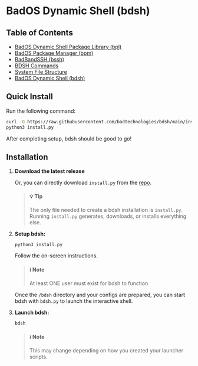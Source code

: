 

# BadOS Dynamic Shell (bdsh)

## Table of Contents

- [BadOS Dynamic Shell Package Library (bpl)](bpl.md)
- [BadOS Package Manager (bpm)](bpm.md)
- [BadBandSSH (bssh)](bssh.md)
- [BDSH Commands](commands.md)
- [System File Structure](file-structure.md)
- [BadOS Dynamic Shell (bdsh)](index.md)


## Quick Install

Run the following command:

```sh
curl -O https://raw.githubusercontent.com/badtechnologies/bdsh/main/install.py
python3 install.py
```

After completing setup, bdsh should be good to go!


## Installation

1. **Download the latest release**

    Or, you can directly download `install.py` from the [repo](https://github.com/badtechnologies/bdsh).

    > #### 💡 Tip
    > The only file needed to create a bdsh installation is `install.py`.<br>
    > Running `install.py` generates, downloads, or installs everything else.

2. **Setup bdsh:**

    ```sh
    python3 install.py
    ```

    Follow the on-screen instructions.

    > #### ℹ️ Note
    > At least ONE user must exist for bdsh to function

    Once the `/bdsh` directory and your configs are prepared, you can start bdsh with `bdsh.py` to launch the interactive shell.

3. **Launch bdsh:**

    ```sh
    bdsh
    ```

    > #### ℹ️ Note
    > This may change depending on how you created your launcher scripts.
